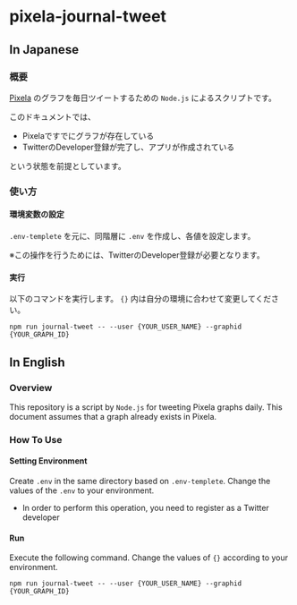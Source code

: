 # pixela-journal-tweet

## In Japanese

### 概要
[Pixela](https://pixe.la/ja) のグラフを毎日ツイートするための `Node.js` によるスクリプトです。

このドキュメントでは、
- Pixelaですでにグラフが存在している
- TwitterのDeveloper登録が完了し、アプリが作成されている

という状態を前提としています。

### 使い方

#### 環境変数の設定
`.env-templete` を元に、同階層に `.env` を作成し、各値を設定します。

※この操作を行うためには、TwitterのDeveloper登録が必要となります。

#### 実行
以下のコマンドを実行します。
`{}` 内は自分の環境に合わせて変更してください。

```
npm run journal-tweet -- --user {YOUR_USER_NAME} --graphid {YOUR_GRAPH_ID}
```

## In English

### Overview
This repository is a script by `Node.js` for tweeting Pixela graphs daily.
This document assumes that a graph already exists in Pixela.

### How To Use

#### Setting Environment
Create `.env` in the same directory based on `.env-templete`.
Change the values of the `.env` to your environment.

* In order to perform this operation, you need to register as a Twitter developer

#### Run
Execute the following command.
Change the values of `{}` according to your environment.

```
npm run journal-tweet -- --user {YOUR_USER_NAME} --graphid {YOUR_GRAPH_ID}
```
